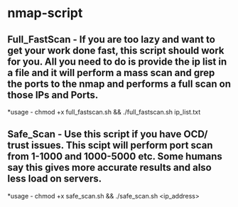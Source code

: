 # nmap-script
## Full_FastScan - If you are too lazy and want to get your work done fast, this script should work for you. All you need to do is provide the ip list in a file and it will perform a mass scan and grep the ports to the nmap and performs a full scan on those IPs and Ports.
*usage - chmod +x full_fastscan.sh && ./full_fastscan.sh ip_list.txt
## Safe_Scan - Use this script if you have OCD/ trust issues. This scipt will perform port scan from 1-1000 and 1000-5000 etc. Some humans say this gives more accurate results and also less load on servers.
*usage - chmod +x safe_scan.sh && ./safe_scan.sh <ip_address>
